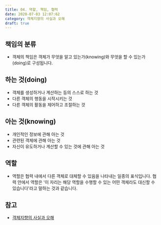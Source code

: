 ```yaml
---
title: 04. 역할, 책임, 협력
date: 2020-07-03 12:07:62
category: 객체지향의 사실과 오해
draft: true
---
```


## 책임의 분류

- 객체의 책임은 객체가 무엇을 알고 있는가(knowing)와 무엇을 할 수 있는가(doing)로 구성됩니다.

## 하는 것(doing)

- 객체를 생성하거나 계산하는 등의 스스로 하는 것
- 다른 객체의 행동을 시작시키는 것
- 다른 객체의 활동을 제어하고 조절하는 것

## 아는 것(knowing)

- 개인적인 정보에 관해 아는 것
- 관련된 객체에 관해 아는 것
- 자신이 유도하거나 계산할 수 있는 것에 관해 아는 것

## 역할

- 역할은 협력 내에서 다른 객체로 대체할 수 있음을 나타내는 일종의 표식입니다. 협력 안에서 역할은 '이 자리는 해당 역할을 수행할 수 있는 어떤 객체라도 대신할 수 있습니다'라고 말하는 것과 같습니다.

## 참고

- [객체지향의 사실과 오해](https://peter-cho.gitbook.io/book/11/undefined-3)
